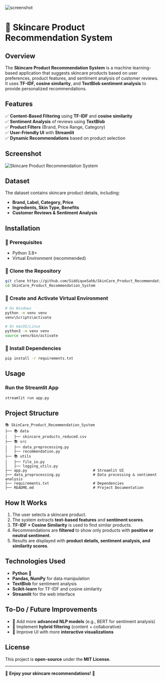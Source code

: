 ![screenshot](https://github.com/user-attachments/assets/9646a105-c791-4727-b9ab-49322c471a57)

# 🧔 Skincare Product Recommendation System

## Overview
The **Skincare Product Recommendation System** is a machine learning-based application that suggests skincare products based on user preferences, product features, and sentiment analysis of customer reviews. It uses **TF-IDF, cosine similarity**, and **TextBlob sentiment analysis** to provide personalized recommendations.

## Features
✅ **Content-Based Filtering** using **TF-IDF** and **cosine similarity**  
✅ **Sentiment Analysis** of reviews using **TextBlob**  
✅ **Product Filters** (Brand, Price Range, Category)  
✅ **User-Friendly UI** with **Streamlit**  
✅ **Dynamic Recommendations** based on product selection  

## Screenshot
![Skincare Product Recommendation System](assets/screenshot.png)

## Dataset
The dataset contains skincare product details, including:
- **Brand, Label, Category, Price**
- **Ingredients, Skin Type, Benefits**
- **Customer Reviews & Sentiment Analysis**

## Installation
### 🔹 Prerequisites
- Python 3.8+
- Virtual Environment (recommended)

### 🔹 Clone the Repository
```bash
git clone https://github.com/SiddiqueSahb/SkinCare_Product_Recommendation_System.git
cd SkinCare_Product_Recommendation_System
```

### 🔹 Create and Activate Virtual Environment
```bash
# On Windows
python -m venv venv
venv\Scripts\activate

# On macOS/Linux
python3 -m venv venv
source venv/bin/activate
```

### 🔹 Install Dependencies
```bash
pip install -r requirements.txt
```

## Usage
### Run the Streamlit App
```bash
streamlit run app.py
```

## Project Structure
```
📚 SkinCare_Product_Recommendation_System
├── 📚 data
│   ├── skincare_products_reduced.csv
├── 📚 src
│   ├── data_preprocessing.py
│   ├── recommendation.py
├── 📚 utils
│   ├── file_io.py
│   ├── logging_utils.py
├── app.py                              # Streamlit UI
├── data_preprocessing.py               # Data processing & sentiment analysis
├── requirements.txt                    # Dependencies
├── README.md                           # Project Documentation
```

## How It Works
1. The user selects a skincare product.
2. The system extracts **text-based features** and **sentiment scores**.
3. **TF-IDF + Cosine Similarity** is used to find similar products.
4. Recommendations are **filtered** to show only products with **positive or neutral sentiment**.
5. Results are displayed with **product details, sentiment analysis, and similarity scores**.

## Technologies Used
- **Python** 🐍
- **Pandas, NumPy** for data manipulation
- **TextBlob** for sentiment analysis
- **Scikit-learn** for TF-IDF and cosine similarity
- **Streamlit** for the web interface

## To-Do / Future Improvements
- 🔹 Add more **advanced NLP models** (e.g., BERT for sentiment analysis)
- 🔹 Implement **hybrid filtering** (content + collaborative)
- 🔹 Improve UI with more **interactive visualizations**

## License
This project is **open-source** under the **MIT License**.

---
🌟 **Enjoy your skincare recommendations!** 🧔


